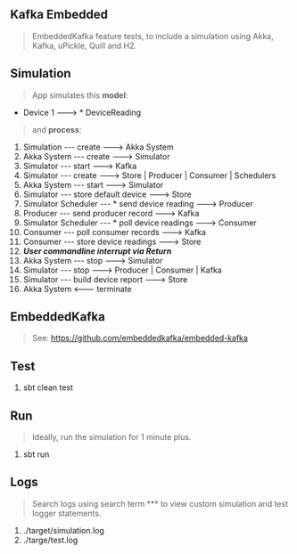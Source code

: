 Kafka Embedded
--------------
>EmbeddedKafka feature tests, to include a simulation using Akka, Kafka, uPickle, Quill and H2.

Simulation
----------
>App simulates this **model**:
* Device 1 ---> * DeviceReading
>and **process**:
1. Simulation --- create ---> Akka System
2. Akka System --- create ---> Simulator
3. Simulator --- start ---> Kafka
4. Simulator --- create ---> Store | Producer | Consumer | Schedulers
5. Akka System --- start ---> Simulator
6. Simulator --- store default device ---> Store
7. Simulator Scheduler --- * send device reading ---> Producer
8. Producer --- send producer record ---> Kafka
9. Simulator Scheduler --- * poll device readings ---> Consumer
10. Consumer --- poll consumer records ---> Kafka
11. Consumer --- store device readings ---> Store
12. ***User commandline interrupt via Return***
13. Akka System --- stop ---> Simulator
14. Simulator --- stop ---> Producer | Consumer | Kafka
15. Simulator --- build device report ---> Store
16. Akka System <--- terminate

EmbeddedKafka
-------------
>See: https://github.com/embeddedkafka/embedded-kafka

Test
----
1. sbt clean test

Run
---
>Ideally, run the simulation for 1 minute plus.
1. sbt run

Logs
----
>Search logs using search term *** to view custom simulation and test logger statements.
1. ./target/simulation.log
2. ./targe/test.log